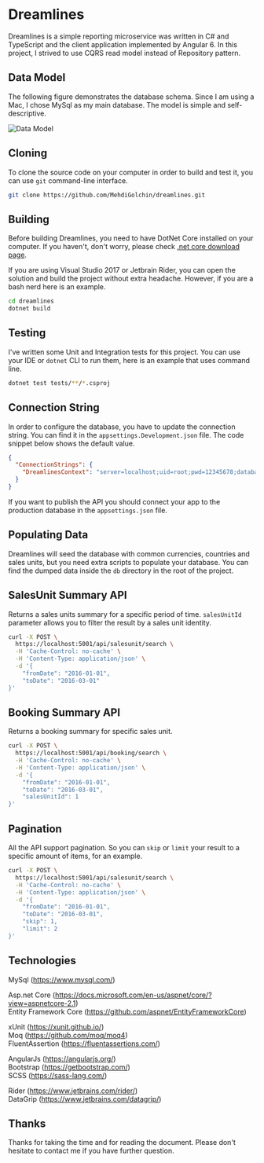 # Dreamlines

Dreamlines is a simple reporting microservice was written in C# and TypeScript and the client application implemented by Angular 6. In this project, I strived to use CQRS read model instead of Repository pattern.

## Data Model

The following figure demonstrates the database schema. Since I am using a Mac, I chose MySql as my main database. The model is simple and self-descriptive.

![Data Model](https://raw.githubusercontent.com/MehdiGolchin/dreamlines/master/datamodel.png)

## Cloning

To clone the source code on your computer in order to build and test it, you can use `git` command-line interface.

```bash
git clone https://github.com/MehdiGolchin/dreamlines.git
```

## Building

Before building Dreamlines, you need to have DotNet Core installed on your computer. If you haven't, don't worry, please check [.net core download page](https://www.microsoft.com/net/download).

If you are using Visual Studio 2017 or Jetbrain Rider, you can open the solution and build the project without extra headache. However, if you are a bash nerd here is an example.

```bash
cd dreamlines
dotnet build
```

## Testing

I've written some Unit and Integration tests for this project. You can use your IDE or `dotnet` CLI to run them, here is an example that uses command line.

```bash
dotnet test tests/**/*.csproj
```

## Connection String

In order to configure the database, you have to update the connection string. You can find it in the `appsettings.Development.json` file. The code snippet below shows the default value.

```json
{
  "ConnectionStrings": {
    "DreamlinesContext": "server=localhost;uid=root;pwd=12345678;database=dreamlines_dev"
  }
}
```

If you want to publish the API you should connect your app to the production database in the  `appsettings.json` file.

## Populating Data

Dreamlines will seed the database with common currencies, countries and sales units, but you need extra scripts to populate your database. You can find the dumped data inside the `db` directory in the root of the project.

## SalesUnit Summary API

Returns a sales units summary for a specific period of time. `salesUnitId` parameter allows you to filter the result by a sales unit identity.

```bash
curl -X POST \
  https://localhost:5001/api/salesunit/search \
  -H 'Cache-Control: no-cache' \
  -H 'Content-Type: application/json' \
  -d '{
	"fromDate": "2016-01-01",
	"toDate": "2016-03-01"
}'
```

## Booking Summary API

Returns a booking summary for specific sales unit.

```bash
curl -X POST \
  https://localhost:5001/api/booking/search \
  -H 'Cache-Control: no-cache' \
  -H 'Content-Type: application/json' \
  -d '{
	"fromDate": "2016-01-01",
	"toDate": "2016-03-01",
	"salesUnitId": 1
}'
```

## Pagination

All the API support pagination. So you can `skip` or `limit` your result to a specific amount of items, for an example.

```bash
curl -X POST \
  https://localhost:5001/api/salesunit/search \
  -H 'Cache-Control: no-cache' \
  -H 'Content-Type: application/json' \
  -d '{
	"fromDate": "2016-01-01",
	"toDate": "2016-03-01",
	"skip": 1,
	"limit": 2
}'
```

## Technologies

MySql (https://www.mysql.com/)

Asp.net Core (https://docs.microsoft.com/en-us/aspnet/core/?view=aspnetcore-2.1)<br />
Entity Framework Core (https://github.com/aspnet/EntityFrameworkCore)

xUnit (https://xunit.github.io/)<br />
Moq (https://github.com/moq/moq4)<br />
FluentAssertion	(https://fluentassertions.com/)

AngularJs (https://angularjs.org/)<br />
Bootstrap (https://getbootstrap.com/)<br />
SCSS (https://sass-lang.com/)

Rider (https://www.jetbrains.com/rider/)<br />
DataGrip (https://www.jetbrains.com/datagrip/)

## Thanks

Thanks for taking the time and for reading the document. Please don't hesitate to contact me if you have further question.
